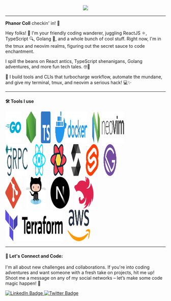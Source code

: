 <div id="header" align="center">
  <img src="https://media.giphy.com/media/v1.Y2lkPTc5MGI3NjExZTBucGJxYWwxZmxucHY3andtdG14bnVwN3ZiM21udzB2MmFkYWNveiZlcD12MV9pbnRlcm5hbF9naWZfYnlfaWQmY3Q9Zw/m6pvmOSXuTEPaKFWBz/giphy.gif" width="100"/>
</div>

---
**Phanor Coll** checkin' in! 🌟

Hey folks! 👋 I'm your friendly coding wanderer, juggling ReactJS ⚛️, TypeScript 🔍, Golang 🚀, and a whole bunch of cool stuff. Right now, I'm in the tmux and neovim realms, figuring out the secret sauce to code enchantment.

I spill the beans on React antics, TypeScript shenanigans, Golang adventures, and more fun tech tales. 🤓🚀

🚀 I build tools and CLIs that turbocharge workflow, automate the mundane, and give my terminal, tmux, and neovim a serious hack! 💻✨


---
#### :hammer_and_wrench: Tools I use

<div>
  <img src="./img/go.svg" title="Go" alt="Go" width="50" height="100"/>&nbsp;&nbsp;&nbsp;
  <img src="./img/nodejs-icon-alt.svg" title="nodejs" alt="nodejs" width="30" height="100"/>&nbsp;&nbsp;&nbsp;
  <img src="./img/typescript-icon.svg" title="typescript" alt="typescript" width="30" height="100"/>&nbsp;&nbsp;&nbsp;
  <img src="./img/docker.svg" title="docker" alt="docker" width="100" height="100"/>&nbsp;&nbsp;&nbsp;
  <img src="./img/neovim.svg" title="neovim" alt="neovim" width="100" height="100"/>&nbsp;&nbsp;&nbsp;
</div>

<div>
  <img src="./img/grpc.svg" title="grpc" alt="grpc" width="70" height="100"/>&nbsp;&nbsp;&nbsp;
  <img src="./img/react.svg" title="reactjs" alt="reactjs" width="40" height="100"/>&nbsp;&nbsp;&nbsp;
  <img src="./img/react-query-icon.svg" title="tanstack" alt="tanstack" width="50" height="100"/>&nbsp;&nbsp;&nbsp;
  <img src="./img/solidity.svg" title="docker" alt="docker" width="30" height="100"/>&nbsp;&nbsp;&nbsp;
  <img src="./img/svelte-icon.svg" title="svelte" alt="svelte" width="40" height="100"/>&nbsp;&nbsp;&nbsp;
  <img src="./img/gatsby.svg" title="gatsby" alt="gatsby" width="40" height="100"/>&nbsp;&nbsp;&nbsp;
</div>
<div>
  <img src="./img/git-icon.svg" title="Git" alt="Gt" width="50" height="100"/>&nbsp;&nbsp;&nbsp;
  <img src="./img/github-octocat.svg" title="Github" alt="Github" width="60" height="100"/>&nbsp;&nbsp;&nbsp;
  <img src="./img/nextjs-icon.svg" title="nextjs" alt="nextjs" width="60" height="100"/>&nbsp;&nbsp;&nbsp;
  <img src="./img/nestjs.svg" title="nestjs" alt="nestjs" width="60" height="100"/>&nbsp;&nbsp;&nbsp;
</div>

<div>
      <img src="./img/terraform.svg" title="terraform" alt="terraform" width="180" height="100"/>&nbsp;&nbsp;&nbsp;
      <img src="./img/aws.svg" title="aws" alt="aws" width="70" height="100"/>&nbsp;&nbsp;&nbsp;
</div>

---
#### :vulcan_salute: Let's Connect and Code:

I'm all about new challenges and collaborations. If you're into coding adventures and want someone with a fresh take on projects, hit me up! Shoot me a message on any of my social networks – let’s make some code magic happen! 🚀



<div id="badges">
  <a href="https://linkedin.com/in/phanorcoll" target="blank">
    <img src="https://img.shields.io/badge/LinkedIn-blue?style=for-the-badge&logo=linkedin&logoColor=white" alt="LinkedIn Badge"/>
  </a>
  <a href="https://x.com/phanor" target="blank">
    <img src="https://img.shields.io/badge/Twitter-blue?style=for-the-badge&logo=twitter&logoColor=white" alt="Twitter Badge"/>
  </a>
</div>

<!--
**phanorcoll/phanorcoll** is a ✨ _special_ ✨ repository because its `README.md` (this file) appears on your GitHub profile.

Here are some ideas to get you started:

- 🔭 I’m currently working on ...
- 🌱 I’m currently learning ...
- 👯 I’m looking to collaborate on ...
- 🤔 I’m looking for help with ...
- 💬 Ask me about ...
- 📫 How to reach me: ...
- 😄 Pronouns: ...
- ⚡ Fun fact: ...
-->
